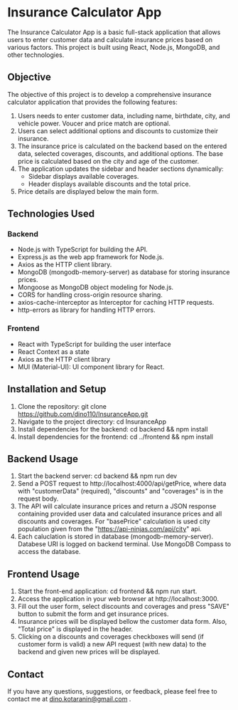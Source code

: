 # Insurance Calculator App

The Insurance Calculator App is a basic full-stack application that allows users to enter customer data and calculate insurance prices based on various factors. This project is built using React, Node.js, MongoDB, and other technologies.

## Objective

The objective of this project is to develop a comprehensive insurance calculator application that provides the following features:

1. Users needs to enter customer data, including name, birthdate, city, and vehicle power. Voucer and price match are optional.
2. Users can select additional options and discounts to customize their insurance.
3. The insurance price is calculated on the backend based on the entered data, selected coverages, discounts, and additional options. The base price is calculated based on the city and age of the customer.
4. The application updates the sidebar and header sections dynamically:
   - Sidebar displays available coverages.
   - Header displays available discounts and the total price.
5. Price details are displayed below the main form.

## Technologies Used

### Backend

- Node.js with TypeScript for building the API.
- Express.js as the web app framework for Node.js.
- Axios as the HTTP client library.
- MongoDB (mongodb-memory-server) as database for storing insurance prices.
- Mongoose as MongoDB object modeling for Node.js.
- CORS for handling cross-origin resource sharing.
- axios-cache-interceptor as Interceptor for caching HTTP requests.
- http-errors as library for handling HTTP errors.

### Frontend

- React with TypeScript for building the user interface
- React Context as a state
- Axios as the HTTP client library
- MUI (Material-UI): UI component library for React.

## Installation and Setup

1. Clone the repository: git clone https://github.com/dino110/InsuranceApp.git
2. Navigate to the project directory: cd InsuranceApp
3. Install dependencies for the backend: cd backend && npm install
4. Install dependencies for the frontend: cd ../frontend && npm install

## Backend Usage

1. Start the backend server: cd backend && npm run dev
2. Send a POST request to http://localhost:4000/api/getPrice, where data with "customerData" (required), "discounts" and "coverages" is in the request body.
3. The API will calculate insurance prices and return a JSON response containing provided user data and calculated insurance prices and all discounts and coverages. For "basePrice" calculation is used city population given from the "https://api-ninjas.com/api/city" api.
4. Each caluclation is stored in database (mongodb-memory-server). Databese URI is logged on backend terminal. Use MongoDB Compass to access the database.

## Frontend Usage

1. Start the front-end application: cd frontend && npm run start.
2. Access the application in your web browser at http://localhost:3000.
3. Fill out the user form, select discounts and coverages and press "SAVE" button to submit the form and get insurance prices.
4. Insurance prices will be displayed bellow the customer data form. Also, "Total price" is displayed in the header.
5. Clicking on a discounts and coverages checkboxes will send (if customer form is valid) a new API request (with new data) to the backend and given new prices will be displayed.

## Contact

If you have any questions, suggestions, or feedback, please feel free to contact me at dino.kotaranin@gmail.com .
